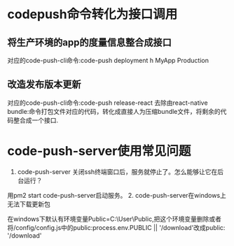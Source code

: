 
# codepush命令转化为接口调用

## 将生产环境的app的度量信息整合成接口
对应的code-push-cli命令:code-push deployment h MyApp Production

## 改造发布版本更新
对应的code-push-cli命令:code-push release-react <AppName> <PlatName>
去除由react-native bundle:命令打包文件对应的代码，转化成直接人为压缩bundle文件，将剩余的代码整合成一个接口.

# code-push-server使用常见问题
1. code-push-server 关闭ssh终端窗口后，服务就停止了。怎么能够让它在后台运行？

用pm2 start code-push-server启动服务。
2. code-push-server在windows上无法下载更新包

在windows下默认有环境变量Public=C:\User\Public,把这个环境变量删除或者将/config/config.js中的public:process.env.PUBLIC || '/download'改成public: '/download'


